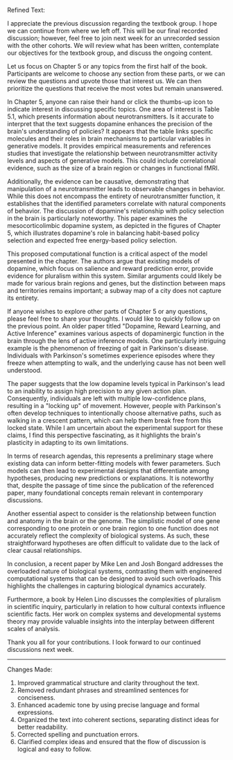 Refined Text:

I appreciate the previous discussion regarding the textbook group. I hope we can continue from where we left off. This will be our final recorded discussion; however, feel free to join next week for an unrecorded session with the other cohorts. We will review what has been written, contemplate our objectives for the textbook group, and discuss the ongoing content.

Let us focus on Chapter 5 or any topics from the first half of the book. Participants are welcome to choose any section from these parts, or we can review the questions and upvote those that interest us. We can then prioritize the questions that receive the most votes but remain unanswered.

In Chapter 5, anyone can raise their hand or click the thumbs-up icon to indicate interest in discussing specific topics. One area of interest is Table 5.1, which presents information about neurotransmitters. Is it accurate to interpret that the text suggests dopamine enhances the precision of the brain's understanding of policies? It appears that the table links specific molecules and their roles in brain mechanisms to particular variables in generative models. It provides empirical measurements and references studies that investigate the relationship between neurotransmitter activity levels and aspects of generative models. This could include correlational evidence, such as the size of a brain region or changes in functional fMRI.

Additionally, the evidence can be causative, demonstrating that manipulation of a neurotransmitter leads to observable changes in behavior. While this does not encompass the entirety of neurotransmitter function, it establishes that the identified parameters correlate with natural components of behavior. The discussion of dopamine's relationship with policy selection in the brain is particularly noteworthy. This paper examines the mesocorticolimbic dopamine system, as depicted in the figures of Chapter 5, which illustrates dopamine's role in balancing habit-based policy selection and expected free energy-based policy selection.

This proposed computational function is a critical aspect of the model presented in the chapter. The authors argue that existing models of dopamine, which focus on salience and reward prediction error, provide evidence for pluralism within this system. Similar arguments could likely be made for various brain regions and genes, but the distinction between maps and territories remains important; a subway map of a city does not capture its entirety.

If anyone wishes to explore other parts of Chapter 5 or any questions, please feel free to share your thoughts. I would like to quickly follow up on the previous point. An older paper titled "Dopamine, Reward Learning, and Active Inference" examines various aspects of dopaminergic function in the brain through the lens of active inference models. One particularly intriguing example is the phenomenon of freezing of gait in Parkinson's disease. Individuals with Parkinson's sometimes experience episodes where they freeze when attempting to walk, and the underlying cause has not been well understood.

The paper suggests that the low dopamine levels typical in Parkinson's lead to an inability to assign high precision to any given action plan. Consequently, individuals are left with multiple low-confidence plans, resulting in a "locking up" of movement. However, people with Parkinson's often develop techniques to intentionally choose alternative paths, such as walking in a crescent pattern, which can help them break free from this locked state. While I am uncertain about the experimental support for these claims, I find this perspective fascinating, as it highlights the brain's plasticity in adapting to its own limitations.

In terms of research agendas, this represents a preliminary stage where existing data can inform better-fitting models with fewer parameters. Such models can then lead to experimental designs that differentiate among hypotheses, producing new predictions or explanations. It is noteworthy that, despite the passage of time since the publication of the referenced paper, many foundational concepts remain relevant in contemporary discussions.

Another essential aspect to consider is the relationship between function and anatomy in the brain or the genome. The simplistic model of one gene corresponding to one protein or one brain region to one function does not accurately reflect the complexity of biological systems. As such, these straightforward hypotheses are often difficult to validate due to the lack of clear causal relationships.

In conclusion, a recent paper by Mike Len and Josh Bongard addresses the overloaded nature of biological systems, contrasting them with engineered computational systems that can be designed to avoid such overloads. This highlights the challenges in capturing biological dynamics accurately. 

Furthermore, a book by Helen Lino discusses the complexities of pluralism in scientific inquiry, particularly in relation to how cultural contexts influence scientific facts. Her work on complex systems and developmental systems theory may provide valuable insights into the interplay between different scales of analysis.

Thank you all for your contributions. I look forward to our continued discussions next week.

---

Changes Made:

1. Improved grammatical structure and clarity throughout the text.
2. Removed redundant phrases and streamlined sentences for conciseness.
3. Enhanced academic tone by using precise language and formal expressions.
4. Organized the text into coherent sections, separating distinct ideas for better readability.
5. Corrected spelling and punctuation errors.
6. Clarified complex ideas and ensured that the flow of discussion is logical and easy to follow.
